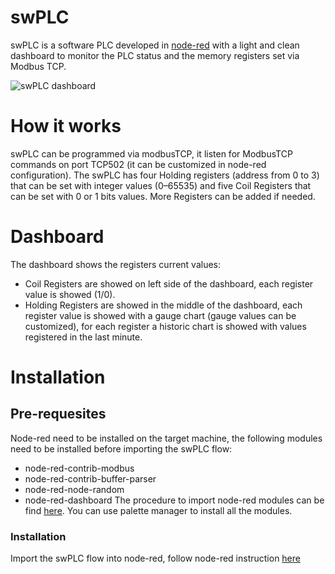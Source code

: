 # swPLC
swPLC is a software PLC developed in [node-red](https://nodered.org/) with a light and clean dashboard to monitor the PLC status and the memory registers set via Modbus TCP.

![swPLC dashboard](https://github.com/br1pro/swPLC/blob/main/Pictures/swPLC_dashboard.png)

# How it works
swPLC can be programmed via modbusTCP, it listen for ModbusTCP commands on port TCP502 (it can be customized in node-red configuration). 
The swPLC has four Holding registers (address from 0 to 3) that can be set with integer values (0–65535) and five Coil Registers that can be set with 0 or 1 bits values.
More Registers can be added if needed.

# Dashboard
The dashboard shows the registers current values:
- Coil Registers are showed on left side of the dashboard, each register value is showed (1/0).
- Holding Registers are showed in the middle of the dashboard, each register value is showed with a gauge chart (gauge values can be customized), for each register a historic chart is showed with values registered in the last minute.

# Installation
## Pre-requesites
Node-red need to be installed on the target machine, the following modules need to be installed before importing the swPLC flow:
- node-red-contrib-modbus
- node-red-contrib-buffer-parser
- node-red-node-random
- node-red-dashboard
The procedure to import node-red modules can be find [here](https://nodered.org/docs/user-guide/editor/palette/manager). You can use palette manager to install all the modules. 
### Installation
Import the swPLC flow into node-red, follow node-red instruction [here](https://nodered.org/docs/user-guide/editor/workspace/import-export)



